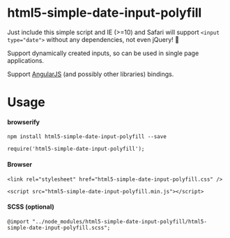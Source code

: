 # html5-simple-date-input-polyfill
Just include this simple script and IE (>=10) and Safari will support `<input type="date">` without any dependencies, not even jQuery! 🎉

Support dynamically created inputs, so can be used in single page applications.

Support [AngularJS](https://github.com/angular/angular.js) (and possibly other libraries) bindings.

# Usage

#### browserify

`npm install html5-simple-date-input-polyfill --save`

`require('html5-simple-date-input-polyfill');`

#### Browser

`<link rel="stylesheet" href="html5-simple-date-input-polyfill.css" />`

`<script src="html5-simple-date-input-polyfill.min.js"></script>`

#### SCSS (optional)
`@import "../node_modules/html5-simple-date-input-polyfill/html5-simple-date-input-polyfill.scss";`
